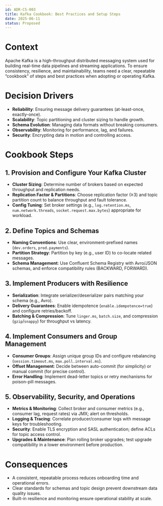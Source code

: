 ```yaml
---
id: ADR-CS-003
title: Kafka Cookbook: Best Practices and Setup Steps
date: 2025-06-11
status: Proposed
---
```

# Context
Apache Kafka is a high-throughput distributed messaging system used for building real-time data pipelines and streaming applications. To ensure consistency, resilience, and maintainability, teams need a clear, repeatable “cookbook” of steps and best practices when adopting or operating Kafka.

# Decision Drivers
- **Reliability**: Ensuring message delivery guarantees (at-least-once, exactly-once).  
- **Scalability**: Topic partitioning and cluster sizing to handle growth.  
- **Schema Evolution**: Managing data formats without breaking consumers.  
- **Observability**: Monitoring for performance, lag, and failures.  
- **Security**: Encrypting data in motion and controlling access.

# Cookbook Steps

## 1. Provision and Configure Your Kafka Cluster
- **Cluster Sizing**: Determine number of brokers based on expected throughput and replication needs.  
- **Replication Factor & Partitions**: Choose replication factor (≥3) and topic partition count to balance throughput and fault tolerance.  
- **Config Tuning**: Set broker settings (e.g., `log.retention.ms`, `num.network.threads`, `socket.request.max.bytes`) appropriate for workload.

## 2. Define Topics and Schemas
- **Naming Conventions**: Use clear, environment-prefixed names (`dev.orders`, `prod.payments`).  
- **Partition Strategy**: Partition by key (e.g., user ID) to co-locate related messages.  
- **Schema Management**: Use Confluent Schema Registry with Avro/JSON schemas, and enforce compatibility rules (BACKWARD, FORWARD).

## 3. Implement Producers with Resilience
- **Serialization**: Integrate serializer/deserializer pairs matching your schema (e.g., Avro).  
- **Delivery Guarantees**: Enable idempotence (`enable.idempotence=true`) and configure retries/backoff.  
- **Batching & Compression**: Tune `linger.ms`, `batch.size`, and compression (`gzip`/`snappy`) for throughput vs latency.

## 4. Implement Consumers and Group Management
- **Consumer Groups**: Assign unique group IDs and configure rebalancing (`session.timeout.ms`, `max.poll.interval.ms`).  
- **Offset Management**: Decide between auto-commit (for simplicity) or manual commit (for precise control).  
- **Error Handling**: Implement dead-letter topics or retry mechanisms for poison-pill messages.

## 5. Observability, Security, and Operations
- **Metrics & Monitoring**: Collect broker and consumer metrics (e.g., consumer lag, request rates) via JMX; alert on thresholds.  
- **Logging & Tracing**: Correlate producer/consumer logs with message keys for troubleshooting.  
- **Security**: Enable TLS encryption and SASL authentication; define ACLs for topic access control.  
- **Upgrades & Maintenance**: Plan rolling broker upgrades; test upgrade compatibility in a lower environment before production.

# Consequences
- A consistent, repeatable process reduces onboarding time and operational errors.  
- Clear standards for schemas and topic design prevent downstream data quality issues.  
- Built-in resilience and monitoring ensure operational stability at scale.